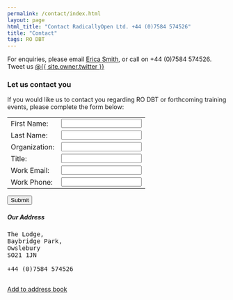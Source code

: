```yaml
---
permalink: /contact/index.html
layout: page
html_title: "Contact RadicallyOpen Ltd. +44 (0)7584 574526"
title: "Contact"
tags: RO DBT
---
```



For enquiries, please email [Erica Smith](mailto:{{site.bookings.email}}), or call on +44 (0)7584 574526. Tweet us <a id="twit" href="http://twitter.com/{{ site.owner.twitter }}"><span class="foot-link">@{{ site.owner.twitter }}</span></a>


### Let us contact you

If you would like us to contact you regarding RO DBT or forthcoming training events, please complete the form below:




<form class="form" name="insightly_web_to_contact" action="https://googleapps.insight.ly/WebToContact/Create" method="post">
  <input type="hidden" name="formId" value="2iuRVL7olVnPvHMCqKN1Cw=="/>

<table class="table">
<tr>
<td><label for="insightly_firstName">First Name:</label></td>
<td><input id="insightly_firstName" name="FirstName" type="text"/></td>
</tr>
<tr>
<td><label for="insightly_lastName">Last Name: </label></td>
<td><input id="insightly_lastName" name="LastName" type="text"/></td>
</tr>
<tr>
<td><label for="insightly_organization">Organization: </label></td>
<td><input id="insightly_organization" name="Organization" type="text"/></td>
</tr>
<tr><td><label for="insightly_role">Title: </label></td>
  <td><input id="insightly_role" name="Role" type="text"/><input type="hidden" name="emails[0].Label" value="Work"/></td>
  </tr>
<tr><td><label for="email[0]_Value">Work Email: </label></td>
<td><input id="emails[0]_Value" name="emails[0].Value" type="text"/></td>
  </tr>
<tr><td><label for="phones[0]_Value">Work Phone: </label></td>
<td><input type="hidden" name="phones[0].Label" value="Work"/><input id="phones[0]_Value" name="phones[0].Value" type="text"/></td>
  </tr>
</tr>

</table>




<input class="btn btn-primary" type="submit" value="Submit"/></form>








##### Our Address

<pre>
The Lodge,
Baybridge Park,
Owslebury
SO21 1JN 

+44 (0)7584 574526

</pre>
<p>
<a href="/assets/radicallyopen.vcf">Add to address book</a>




<!--
#### Our team {#team}

<table>
{% for person in site.data.people %}
  <tr>
    <td colspan="2">
      <hr>
    </td>
  </tr>
  <tr>
    <td>
        {% if person.image %}<img src="{{site.url}}/images/{{person.image}}">{% endif %}
    </td>
    <td>
        {{person.name}}{% if person.position %}, {{person.position}}{% endif %}
    </td>
  </tr>
{% endfor %}
</table>
 -->
